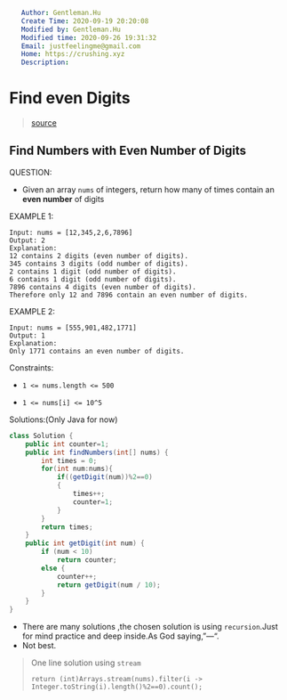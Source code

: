 ```yaml
   Author: Gentleman.Hu
   Create Time: 2020-09-19 20:20:08
   Modified by: Gentleman.Hu
   Modified time: 2020-09-26 19:31:32
   Email: justfeelingme@gmail.com
   Home: https://crushing.xyz
   Description:
 ```

# Find even Digits

> [source](https://leetcode.com/explore/learn/card/fun-with-arrays/521/introduction/3237)

## Find Numbers with Even Number of Digits

QUESTION:

-  Given an array `nums` of integers, return how many of times contain an __even number__ of digits

EXAMPLE 1:

```shell
Input: nums = [12,345,2,6,7896]
Output: 2
Explanation: 
12 contains 2 digits (even number of digits). 
345 contains 3 digits (odd number of digits). 
2 contains 1 digit (odd number of digits). 
6 contains 1 digit (odd number of digits). 
7896 contains 4 digits (even number of digits). 
Therefore only 12 and 7896 contain an even number of digits.
```

EXAMPLE 2:

```shel
Input: nums = [555,901,482,1771]
Output: 1 
Explanation: 
Only 1771 contains an even number of digits.
```

Constraints:

- `1 <= nums.length <= 500`

- `1 <= nums[i] <= 10^5`



Solutions:(Only Java for now)

```java
class Solution {
    public int counter=1;
    public int findNumbers(int[] nums) {
        int times = 0;
        for(int num:nums){
            if((getDigit(num))%2==0)
            {
                times++;
                counter=1;
            }
        }
        return times;
    }
    public int getDigit(int num) {
        if (num < 10)
            return counter;
        else {
            counter++;
            return getDigit(num / 10);
        }
    }
}
```

- There are many solutions ,the chosen solution is using `recursion`.Just for mind practice and deep inside.As God saying,”—“.
- Not best.

> One line solution using `stream`
>
> `return (int)Arrays.stream(nums).filter(i -> Integer.toString(i).length()%2==0).count();`

